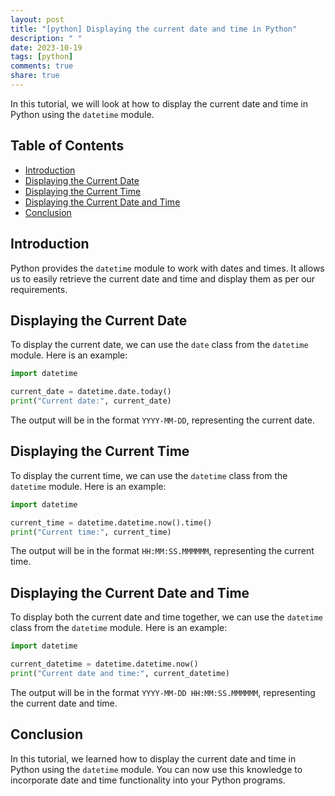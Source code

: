 ```yaml
---
layout: post
title: "[python] Displaying the current date and time in Python"
description: " "
date: 2023-10-19
tags: [python]
comments: true
share: true
---
```


In this tutorial, we will look at how to display the current date and time in Python using the `datetime` module.

## Table of Contents
- [Introduction](#introduction)
- [Displaying the Current Date](#displaying-the-current-date)
- [Displaying the Current Time](#displaying-the-current-time)
- [Displaying the Current Date and Time](#displaying-the-current-date-and-time)
- [Conclusion](#conclusion)

## Introduction
Python provides the `datetime` module to work with dates and times. It allows us to easily retrieve the current date and time and display them as per our requirements.

## Displaying the Current Date
To display the current date, we can use the `date` class from the `datetime` module. Here is an example:

```python
import datetime

current_date = datetime.date.today()
print("Current date:", current_date)
```

The output will be in the format `YYYY-MM-DD`, representing the current date.

## Displaying the Current Time
To display the current time, we can use the `datetime` class from the `datetime` module. Here is an example:

```python
import datetime

current_time = datetime.datetime.now().time()
print("Current time:", current_time)
```

The output will be in the format `HH:MM:SS.MMMMMM`, representing the current time.

## Displaying the Current Date and Time
To display both the current date and time together, we can use the `datetime` class from the `datetime` module. Here is an example:

```python
import datetime

current_datetime = datetime.datetime.now()
print("Current date and time:", current_datetime)
```

The output will be in the format `YYYY-MM-DD HH:MM:SS.MMMMMM`, representing the current date and time.

## Conclusion
In this tutorial, we learned how to display the current date and time in Python using the `datetime` module. You can now use this knowledge to incorporate date and time functionality into your Python programs.